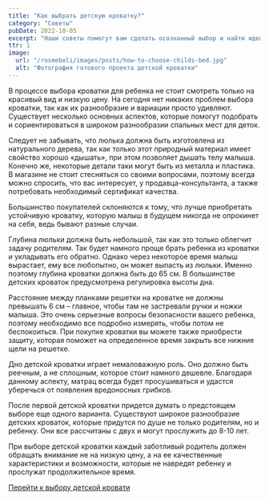 ```yaml
---
title: "Как выбрать детскую кроватку?"
category: "Советы"
pubDate: 2022-10-05
excerpt: "Наши советы помогут вам сделать осознанный выбор и найти идеальную детскую кроватку для вашего дома."
ttr: 1
image:
  url: "/rosmebeli/images/posts/how-to-choose-childs-bed.jpg"
  alt: "Фотография готового проекта детской кроватки"
---
```


В процессе выбора кроватки для ребенка не стоит смотреть только на красивый вид и низкую цену. На сегодня нет никаких проблем выбора кроватки, так как их разнообразие и вариации просто удивляют. Существует несколько основных аспектов, которые помогут подобрать и сориентироваться в широком разнообразии спальных мест для деток.

Следует не забывать, что люлька должна быть изготовлена из натурального дерева, так как только этот природный материал имеет свойство хорошо &laquo;дышать&raquo;, при этом позволяет дышать телу малыша. Конечно же, некоторые детали таки могут быть из металла и пластика. В магазине не стоит стесняться со своими вопросами, поэтому всегда можно спросить, что вас интересует, у продавца-консультанта, а также потребовать необходимый сертификат качества.

Большинство покупателей склоняются к тому, что лучше приобретать устойчивую кроватку, которую малыш в будущем никогда не опрокинет на себя, ведь бывают разные случаи.

Глубина люльки должна быть небольшой, так как это только облегчит задачу родителям. Так будет намного проще брать ребенка из кроватки и укладывать его обратно. Однако через некоторое время малыш вырастает, ему все любопытно, он может выпасть из люльки. Именно поэтому глубина кроватки должна быть до 65 см. В большинстве детских кроваток предусмотрена регулировка высоты дна.

Расстояние между планками решетки на кроватке не должны превышать 6 см – главное, чтобы там не застревали ручки и ножки малыша. Это очень серьезные вопросы безопасности вашего ребенка, поэтому необходимо все подробно измерять, чтобы потом не беспокоиться. При покупке кроватки вы можете также приобрести защиту, которая поможет на определенное время закрыть все нижние щели на решетке.

Дно детской кроватки играет немаловажную роль. Оно должно быть реечным, а не сплошным, которое стоит намного дешевле. Благодаря данному аспекту, матрац всегда будет просушиваться и удастся уберечься от появления вредоносных грибков.

После первой детской кроватки придется думать о предстоящем выборе еще одного варианта. Существуют широкое разнообразие детских кроваток, которые придутся по душе не только родителям, но и ребенку. Они все рассчитаны с двух и могут прослужить до 8-10 лет.

При выборе детской кроватки каждый заботливый родитель должен обращать внимание не на низкую цену, а на ее качественные характеристики и возможности, которые не навредят ребенку и прослужат продолжительное время.

[Перейти к выбору детской кровати](/rosmebeli/catalog)
